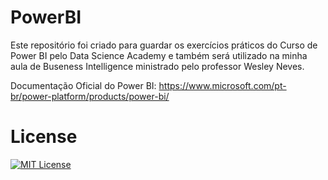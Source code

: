 # PowerBI

Este repositório foi criado para guardar os exercícios práticos do Curso de Power BI pelo Data Science Academy e também será utilizado na minha aula de Buseness Intelligence ministrado pelo professor Wesley Neves.

Documentação Oficial do Power BI: https://www.microsoft.com/pt-br/power-platform/products/power-bi/

# License

[![MIT License](https://img.shields.io/badge/License-MIT-green.svg)](./LICENSE)
